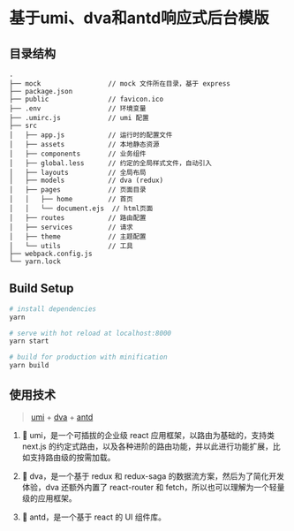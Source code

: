 # 基于umi、dva和antd响应式后台模版

## 目录结构
```
.
├── mock                 // mock 文件所在目录，基于 express
├── package.json
├── public               // favicon.ico
├── .env                 // 环境变量
├── .umirc.js            // umi 配置
├── src
│   ├── app.js           // 运行时的配置文件  
│   ├── assets           // 本地静态资源 
│   ├── components       // 业务组件
│   ├── global.less      // 约定的全局样式文件，自动引入
│   ├── layouts          // 全局布局
│   ├── models           // dva (redux)
│   ├── pages            // 页面目录
│   │   ├── home         // 首页 
│   │   └── document.ejs  // html页面
│   ├── routes           // 路由配置 
│   ├── services         // 请求
│   ├── theme            // 主题配置 
│   └── utils            // 工具
├── webpack.config.js
└── yarn.lock

```

## Build Setup

``` bash
# install dependencies
yarn

# serve with hot reload at localhost:8000
yarn start

# build for production with minification
yarn build
```

## 使用技术
> [umi](https://umijs.org/zh/guide/) + [dva](https://dvajs.com/guide/) + [antd](https://ant.design/index-cn)

1. 🚀 umi，是一个可插拔的企业级 react 应用框架，以路由为基础的，支持类 next.js 的约定式路由，以及各种进阶的路由功能，并以此进行功能扩展，比如支持路由级的按需加载。

2. 🌱 dva，是一个基于 redux 和 redux-saga 的数据流方案，然后为了简化开发体验，dva 还额外内置了 react-router 和 fetch，所以也可以理解为一个轻量级的应用框架。

3. 🍁 antd，是一个基于 react 的 UI 组件库。
